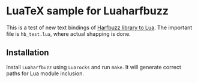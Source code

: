 # LuaTeX sample for Luaharfbuzz

This is a test of new text bindings of [Harfbuzz library to Lua](https://github.com/deepakjois/luaharfbuzz). The important file is `hb_test.lua`, where actual shapping is done.

## Installation

Install `Luaharfbuzz` using `Luarocks` and run `make`. It will generate correct paths for Lua module inclusion. 
